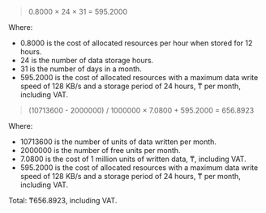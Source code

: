 > 0.8000 × 24 × 31 = 595.2000

Where:

* 0.8000 is the cost of allocated resources per hour when stored for 12 hours.
* 24 is the number of data storage hours.
* 31 is the number of days in a month.
* 595.2000 is the cost of allocated resources with a maximum data write speed of 128 KB/s and a storage period of 24 hours, ₸ per month, including VAT.

> (10713600 - 2000000) / 1000000 × 7.0800 + 595.2000 = 656.8923

Where:

* 10713600 is the number of units of data written per month.
* 2000000 is the number of free units per month.
* 7.0800 is the cost of 1 million units of written data, ₸, including VAT.
* 595.2000 is the cost of allocated resources with a maximum data write speed of 128 KB/s and a storage period of 24 hours, ₸ per month, including VAT.

Total: ₸656.8923, including VAT.
